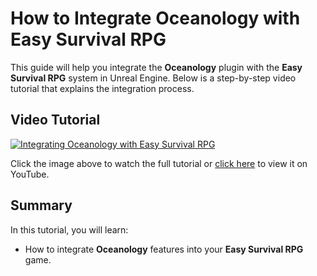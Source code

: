 # How to Integrate Oceanology with Easy Survival RPG

This guide will help you integrate the **Oceanology** plugin with the **Easy Survival RPG** system in Unreal Engine. Below is a step-by-step video tutorial that explains the integration process.

## Video Tutorial

[![Integrating Oceanology with Easy Survival RPG](https://img.youtube.com/vi/fHeYB0pKSSw/0.jpg)](https://www.youtube.com/watch?v=fHeYB0pKSSw)

Click the image above to watch the full tutorial or [click here](https://www.youtube.com/watch?v=fHeYB0pKSSw) to view it on YouTube.

## Summary

In this tutorial, you will learn:

- How to integrate **Oceanology** features into your **Easy Survival RPG** game.